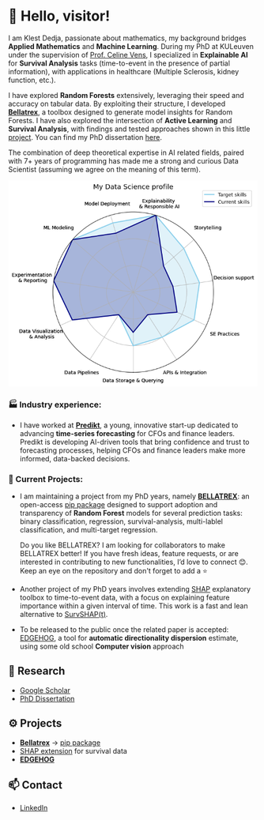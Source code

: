 # 👋 Hello, visitor!

I am Klest Dedja, passionate about mathematics, my background bridges **Applied Mathematics** and **Machine Learning**. During my PhD at KULeuven under the supervision of [Prof. Celine Vens](https://kulak.kuleuven.be/~celine.vens/index.html), I specialized in **Explainable AI** for **Survival Analysis** tasks (time-to-event in the presence of partial information), with applications in healthcare (Multiple Sclerosis, kidney function, etc.).

I have explored **Random Forests** extensively, leveraging their speed and accuracy on tabular data. By exploiting their structure, I developed [**Bellatrex**](https://github.com/klestdedja/bellatrex), a toolbox designed to generate model insights for Random Forests. I have also explored the intersection of **Active Learning** and **Survival Analysis**, with findings and tested approaches shown in this little [project](https://github.com/klestdedja/AL-SA-paper-material).
You can find my PhD dissertation [here](https://lirias.kuleuven.be/retrieve/dff3deaa-efd3-45e2-833c-e6db47d88434).

The combination of deep theoretical expertise in AI related fields, paired with 7+ years of programming has made me a strong and curious Data Scientist (assuming we agree on the meaning of this term).

<p align="center">
  <img src="images/skills-chart-profile.png" alt="Skills Map" />
</p>

### 🏭 Industry experience:

- I have worked at **[Predikt](https://predikt.ai/)**, a young, innovative start-up dedicated to advancing **time-series forecasting** for CFOs and finance leaders. Predikt is developing AI-driven tools that bring confidence and trust to forecasting processes, helping CFOs and finance leaders make more informed, data-backed decisions.

### 🔭 Current Projects:

- I am maintaining a project from my PhD years, namely **[BELLATREX](https://github.com/klest94/bellatrex)**: an open-access [pip package](https://pypi.org/project/bellatrex/) designed to support adoption and transparency of **Random Forest** models for several prediction tasks: binary classification, regression, survival-analysis, multi-lablel classification, and multi-target regression.

  Do you like BELLATREX? I am looking for collaborators to make BELLATREX better! If you have fresh ideas, feature requests, or are interested in contributing to new functionalities, I’d love to connect 😊.
   Keep an eye on the repository and don't forget to add a ⭐️

- Another project of my PhD years involves extending [SHAP](https://shap.readthedocs.io/en/latest/) explanatory toolbox to time-to-event data, with a focus on explaining feature importance within a given interval of time. This work is a fast and lean alternative to [SurvSHAP(t)](https://github.com/MI2DataLab/survshap).

- To be released to the public once the related paper is accepted: [EDGEHOG](https://github.com/Klest94/directionality), a tool for **automatic directionality dispersion** estimate, using some old school **Computer vision** approach  


## 🔬 Research
- [Google Scholar](https://scholar.google.com/citations?user=SWJ2Y2cAAAAJ)  
- [PhD Dissertation](https://lirias.kuleuven.be/retrieve/dff3deaa-efd3-45e2-833c-e6db47d88434)  

## ⚙️ Projects
- [**Bellatrex**](https://github.com/klestdedja/bellatrex) → [pip package](https://pypi.org/project/bellatrex/)  
- [SHAP extension](https://github.com/klestdedja/timeSHAP) for survival data
- [**EDGEHOG**](https://github.com/klestdedja/directionality)  

## 📫 Contact
- [LinkedIn](https://www.linkedin.com/in/klest-dedja/)  
